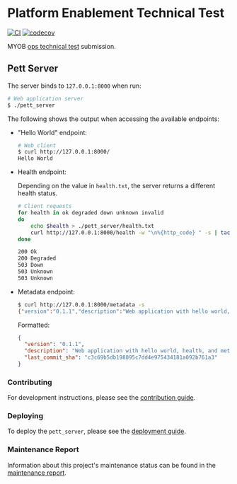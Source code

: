# Platform Enablement Technical Test

[![CI](https://github.com/azriel91/myob_interview/workflows/CI/badge.svg)](https://github.com/azriel91/myob_interview/actions?query=workflow%3ACI) [![codecov](https://codecov.io/gh/azriel91/myob_interview/branch/master/graph/badge.svg)](https://codecov.io/gh/azriel91/myob_interview)

MYOB [ops technical test] submission.

## Pett Server

The server binds to `127.0.0.1:8000` when run:

```bash
# Web application server
$ ./pett_server
```

The following shows the output when accessing the available endpoints:

* "Hello World" endpoint:

    ```bash
    # Web client
    $ curl http://127.0.0.1:8000/
    Hello World
    ```

* Health endpoint:

    Depending on the value in `health.txt`, the server returns a different health status.

    ```bash
    # Client requests
    for health in ok degraded down unknown invalid
    do
        echo $health > ./pett_server/health.txt
        curl http://127.0.0.1:8000/health -w "\n%{http_code} " -s | tac
    done

    200 Ok
    200 Degraded
    503 Down
    503 Unknown
    503 Unknown
    ```

* Metadata endpoint:

    ```bash
    $ curl http://127.0.0.1:8000/metadata -s
    {"version":"0.1.1","description":"Web application with hello world, health, and metadata endpoints","last_commit_sha":"c3c69b5db198095c7dd4e975434181a092b761a3"}
    ```

    Formatted:

    ```json
    {
      "version": "0.1.1",
      "description": "Web application with hello world, health, and metadata endpoints",
      "last_commit_sha": "c3c69b5db198095c7dd4e975434181a092b761a3"
    }

    ```

### Contributing

For development instructions, please see the [contribution guide].

### Deploying

To deploy the `pett_server`, please see the [deployment guide].

### Maintenance Report

Information about this project's maintenance status can be found in the [maintenance report].

[contribution guide]: CONTRIBUTING.md
[deployment guide]: DEPLOYING.md
[maintenance report]: REPORT.md
[ops technical test]: https://github.com/MYOB-Technology/ops-technical-test
